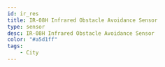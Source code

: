 ```yaml
---
id: ir_res
title: IR-08H Infrared Obstacle Avoidance Sensor
type: sensor
desc: IR-08H Infrared Obstacle Avoidance Sensor 
color: "#a5d1ff"
tags:
    - City
---
```


